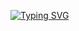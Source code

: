 [![Typing SVG](https://readme-typing-svg.herokuapp.com?font=Fira+Code&pause=1000&random=false&width=435&lines=www.lifeandcode.top)](https://git.io/typing-svg)
<!--
**MichaelWang2000/MichaelWang2000** is a ✨ _special_ ✨ repository because its `README.md` (this file) appears on your GitHub profile.

Here are some ideas to get you started:

- 🔭 I’m currently working on ...
- 🌱 I’m currently learning ...
- 👯 I’m looking to collaborate on ...
- 🤔 I’m looking for help with ...
- 💬 Ask me about ...
- 📫 How to reach me: ...
- 😄 Pronouns: ...
- ⚡ Fun fact: ...
-->
